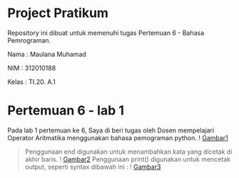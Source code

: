 # Project Pratikum
Repository ini dibuat untuk memenuhi tugas Pertemuan 6 - Bahasa Pemrograman.

Nama    : Maulana Muhamad

NIM     : 312010188

Kelas   : TI.20. A.1

# Pertemuan 6 - lab 1
Pada lab 1 pertemuan ke 6, Saya di beri tugas oleh Dosen  mempelajari Operator Aritmatika menggunakan bahasa pemograman python. 
! [Gambar1](pict/gambar.PNG)
 >Penggunaan end digunakan untuk menambahkan kata yang dicetak di akhir baris.
! [Gambar2](pict/gambar1.PNG)
 >Penggunaan print() digunakan untuk mencetak output, seperti syntax dibawah ini :
! [Gambar3](pict/gambar2.PNG)
